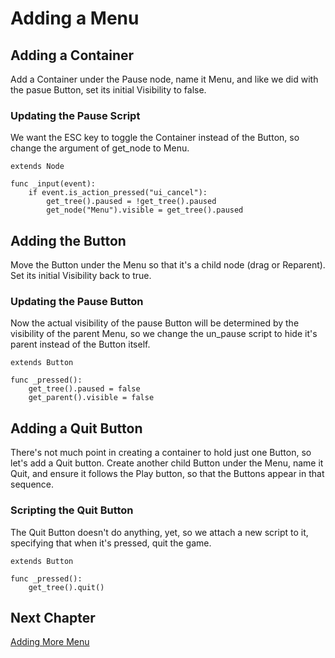 # Adding a Menu

## Adding a Container

Add a Container under the Pause node, name it Menu, and like we did with the pasue Button, set its initial Visibility to false.

### Updating the Pause Script

We want the ESC key to toggle the Container instead of the Button, so change the argument of get_node to Menu.

```gdscript
extends Node

func _input(event):
	if event.is_action_pressed("ui_cancel"):
		get_tree().paused = !get_tree().paused
		get_node("Menu").visible = get_tree().paused
```
## Adding the Button

Move the Button under the Menu so that it's a child node (drag or Reparent). Set its initial Visibility back to true.

### Updating the Pause Button

Now the actual visibility of the pause Button will be determined by the visibility of the parent Menu, so we change the un_pause script to hide it's parent instead of the Button itself.

```gdscript
extends Button

func _pressed():
	get_tree().paused = false
	get_parent().visible = false
```

## Adding a Quit Button

There's not much point in creating a container to hold just one Button, so let's add a Quit button. Create another child Button under the Menu, name it Quit, and ensure it follows the Play button, so that the Buttons appear in that sequence.

### Scripting the Quit Button

The Quit Button doesn't do anything, yet, so we attach a new script to it, specifying that when it's pressed, quit the game.

```gdscript
extends Button

func _pressed():
	get_tree().quit()
```

## Next Chapter

[Adding More Menu](../chapter11/README.md)
